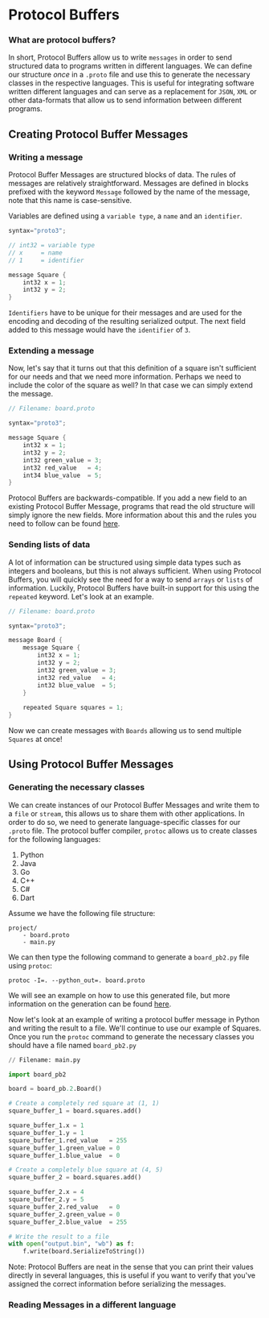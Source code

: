 

# Protocol Buffers

### What are protocol buffers?
In short, Protocol Buffers allow us to write `messages` in order to send structured data to programs written in different languages. We can define our structure *once* in a `.proto` file and use this to generate the necessary classes in the respective languages. This is useful for integrating software written different languages and can serve as a replacement for `JSON`, `XML` or other data-formats that allow us to send information between different programs.

## Creating Protocol Buffer Messages

### Writing a message
Protocol Buffer Messages are structured blocks of data. The rules of messages are relatively straightforward. Messages are defined in blocks prefixed with the keyword `Message` followed by the name of the message, note that this name is case-sensitive.

Variables are defined using a `variable type`, a `name` and an `identifier`.

````java #use java to get some syntax highlighting
syntax="proto3";

// int32 = variable type
// x     = name
// 1     = identifier

message Square {
    int32 x = 1;
    int32 y = 2;
}
````

`Identifiers` have to be unique for their messages and are used for the encoding and decoding of the resulting serialized output. The next field added to this message would have the `identifier` of `3`.

### Extending a message

Now, let's say that it turns out that this definition of a square isn't sufficient for our needs and that we need more information. Perhaps we need to include the color of the square as well? In that case we can simply extend the message.

````java #use java to get some syntax highlighting
// Filename: board.proto

syntax="proto3";

message Square {
    int32 x = 1;
    int32 y = 2;
    int32 green_value = 3;
    int32 red_value   = 4;
    int34 blue_value  = 5;
}
````

Protocol Buffers are backwards-compatible. If you add a new field to an existing Protocol Buffer Message, programs that read the old structure will simply ignore the new fields. More information about this and the rules you need to follow can be found [here](https://developers.google.com/protocol-buffers/docs/javatutorial#extending-a-protocol-buffer).

### Sending lists of data
A lot of information can be structured using simple data types such as integers and booleans, but this is not always sufficient. When using Protocol Buffers, you will quickly see the need for a way to send `arrays` or `lists` of information. Luckily, Protocol Buffers have built-in support for this using the `repeated` keyword. Let's look at an example.

````java
// Filename: board.proto

syntax="proto3";

message Board {
    message Square {
        int32 x = 1;
        int32 y = 2;
        int32 green_value = 3;
        int32 red_value   = 4;
        int32 blue_value  = 5;
    }
    
    repeated Square squares = 1;
}
````

Now we can create messages with `Boards` allowing us to send multiple `Squares` at once!

## Using Protocol Buffer Messages

### Generating the necessary classes

We can create instances of our Protocol Buffer Messages and write them to a `file` or `stream`, this allows us to share them with other applications. In order to do so, we need to generate language-specific classes for our `.proto` file. The protocol buffer compiler, `protoc` allows us to create classes for the following languages:

1. Python
2. Java
3. Go
4. C++
5. C#
6. Dart

Assume we have the following file structure:
````
project/
    - board.proto
    - main.py
````

We can then type the following command to generate a `board_pb2.py` file using `protoc`:

`protoc -I=. --python_out=. board.proto`

We will see an example on how to use this generated file, but more information on the generation can be found [here](https://developers.google.com/protocol-buffers/docs/reference/java-generated).

Now let's look at an example of writing a protocol buffer message in Python and writing the result to a file. We'll continue to use our example of Squares. Once you run the `protoc` command to generate the necessary classes you should have a file named `board_pb2.py`

````python
// Filename: main.py

import board_pb2

board = board_pb.2.Board()

# Create a completely red square at (1, 1)
square_buffer_1 = board.squares.add()

square_buffer_1.x = 1
square_buffer_1.y = 1
square_buffer_1.red_value   = 255
square_buffer_1.green_value = 0
square_buffer_1.blue_value  = 0

# Create a completely blue square at (4, 5)
square_buffer_2 = board.squares.add()

square_buffer_2.x = 4
square_buffer_2.y = 5
square_buffer_2.red_value   = 0
square_buffer_2.green_value = 0
square_buffer_2.blue_value  = 255

# Write the result to a file
with open("output.bin", "wb") as f:
    f.write(board.SerializeToString())
````

Note: Protocol Buffers are neat in the sense that you can print their values directly in several languages, this is useful if you want to verify that you've assigned the correct information before serializing the messages.

### Reading Messages in a different language
<!--stackedit_data:
eyJoaXN0b3J5IjpbLTM5Njc1ODA3NywtNjk2NzY1MzM1XX0=
-->